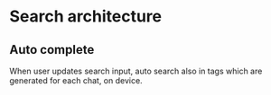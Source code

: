 # Search architecture

## Auto complete

When user updates search input, auto search also in tags which are generated for each chat, on device.